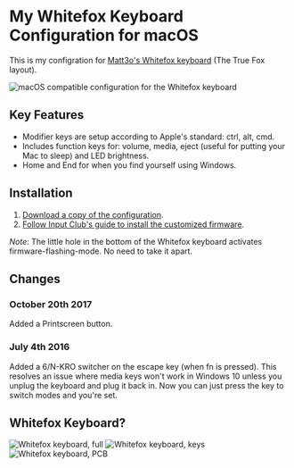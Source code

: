 # My Whitefox Keyboard Configuration for macOS

This is my configration for [Matt3o's Whitefox keyboard](https://input.club/whitefox) (The True Fox layout).

![macOS compatible configuration for the Whitefox keyboard](https://raw.githubusercontent.com/boyvanamstel/Whitefox-keyboard-macOS-configuration/master/assets/configuration.jpg)

## Key Features

* Modifier keys are setup according to Apple's standard: ctrl, alt, cmd.
* Includes function keys for: volume, media, eject (useful for putting your Mac to sleep) and LED brightness.
* Home and End for when you find yourself using Windows.

## Installation

1. [Download a copy of the configuration](https://github.com/boyvanamstel/Whitefox-keyboard-macOS-configuration/archive/master.zip).
2. [Follow Input Club's guide to install the customized firmware](https://input.club/configurator-setup).

_Note_: The little hole in the bottom of the Whitefox keyboard activates firmware-flashing-mode. No need to take it apart.

## Changes

### October 20th 2017

Added a Printscreen button.

### July 4th 2016

Added a 6/N-KRO switcher on the escape key (when fn is pressed). This resolves an issue where media keys won't work in Windows 10 unless you unplug the keyboard and plug it back in. Now you can just press the key to switch modes and you're set.

## Whitefox Keyboard?

![Whitefox keyboard, full](https://raw.githubusercontent.com/boyvanamstel/Whitefox-keyboard-macOS-configuration/master/assets/whitefox1.jpg)
![Whitefox keyboard, keys](https://raw.githubusercontent.com/boyvanamstel/Whitefox-keyboard-macOS-configuration/master/assets/whitefox2.jpg)
![Whitefox keyboard, PCB](https://raw.githubusercontent.com/boyvanamstel/Whitefox-keyboard-macOS-configuration/master/assets/whitefox3.jpg)
